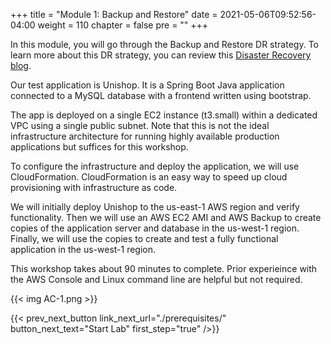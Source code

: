 +++
title = "Module 1: Backup and Restore"
date = 2021-05-06T09:52:56-04:00
weight = 110
chapter = false
pre = ""
+++

In this module, you will go through the Backup and Restore DR strategy. To learn more about this DR strategy, you can review this [Disaster Recovery blog](https://aws.amazon.com/blogs/architecture/disaster-recovery-dr-architecture-on-aws-part-ii-backup-and-restore-with-rapid-recovery/).

Our test application is Unishop. It is a Spring Boot Java application connected to a MySQL database with a frontend written using bootstrap.

The app is deployed on a single EC2 instance (t3.small) within a dedicated VPC using a single public subnet. Note that this is not the ideal infrastructure architecture for running highly available production applications but suffices for this workshop.

To configure the infrastructure and deploy the application, we will use CloudFormation. CloudFormation is an easy way to speed up cloud provisioning with infrastructure as code.

We will initially deploy Unishop to the us-east-1 AWS region and verify functionality. Then we will use an AWS EC2 AMI and AWS Backup to create copies of the application server and database in the us-west-1 region. Finally, we will use the copies to create and test a fully functional application in the us-west-1 region.

This workshop takes about 90 minutes to complete. Prior experieince with the AWS Console and Linux command line are helpful but not required.

{{< img AC-1.png >}}

{{< prev_next_button link_next_url="./prerequisites/" button_next_text="Start Lab" first_step="true" />}}

